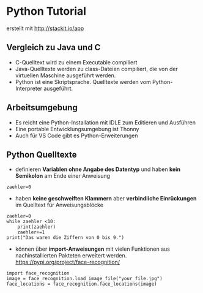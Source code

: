 # Python Tutorial
erstellt mit http://stackit.io/app
## Vergleich zu Java und C
- C-Quelltext wird zu einem Executable compiliert
- Java-Quelltexte werden zu class-Dateien compiliert, die von der virtuellen Maschine ausgeführt werden.
- Python ist eine Skriptsprache. Quelltexte werden vom Python-Interpreter ausgeführt.

## Arbeitsumgebung
- Es reicht eine Python-Installation mit IDLE zum Editieren und Ausführen
- Eine portable Entwicklungsumgebung ist Thonny
- Auch für VS Code gibt es Python-Erweiterungen

## Python Quelltexte
- definieren **Variablen ohne Angabe des Datentyp** und haben **kein Semikolon** am Ende einer Anweisung
```
zaehler=0
```
- haben **keine geschweiften Klammern** aber **verbindliche Einrückungen** im Quelltext für Anweisungsblöcke
```
zaehler=0
while zaehler <10:
	print(zaehler)
	zaehler+=1
print("Das waren die Ziffern von 0 bis 9.")	
```
- können über **import-Anweisungen** mit vielen Funktionen aus nachinstallierten Pakteten erweitert werden.
https://pypi.org/project/face-recognition/
```
import face_recognition
image = face_recognition.load_image_file("your_file.jpg")
face_locations = face_recognition.face_locations(image)
```

